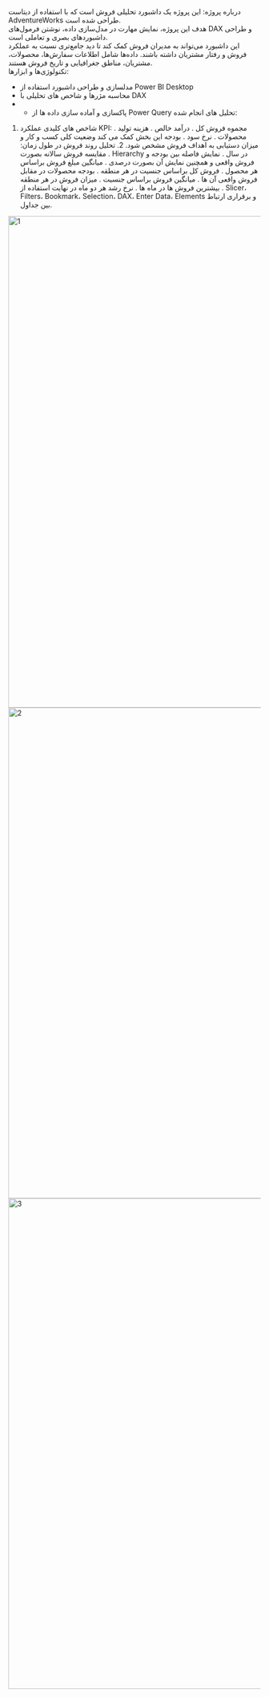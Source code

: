درباره پروژه:
این پروژه یک داشبورد تحلیلی فروش است که با استفاده از دیتاست AdventureWorks طراحی شده است.  
هدف این پروژه، نمایش مهارت در مدل‌سازی داده، نوشتن فرمول‌های DAX و طراحی داشبوردهای بصری و تعاملی است.  
این داشبورد می‌تواند به مدیران فروش کمک کند تا دید جامع‌تری نسبت به عملکرد فروش و رفتار مشتریان داشته باشند.
داده‌ها شامل اطلاعات سفارش‌ها، محصولات، مشتریان، مناطق جغرافیایی و تاریخ فروش هستند.  
تکنولوژی‌ها و ابزارها:
- مدلسازی و طراحی داشبورد استفاده از Power BI Desktop
- محاسبه مژرها و شاخص های تحلیلی با DAX
- - پاکسازی و آماده سازی داده ها از Power Query
تحلیل های انجام شده:
1. شاخص های کلیدی عملکرد KPI:
   . مجموه فروش کل
   . درآمد خالص
   . هزینه تولید محصولات
   . نرخ سود
   . بودجه
   این بخش کمک می کند وضعیت کلی کسب و کار و میزان دستیابی به اهداف فروش مشخص شود.
   2. تحلیل روند فروش در طول زمان:
   . مقایسه فروش سالانه بصورت Hierarchy در سال
   . نمایش فاصله بین بودجه و فروش واقعی و همچنین نمایش آن بصورت درصدی
. میانگین مبلغ فروش براساس هر محصول
. فروش کل براساس جنسیت در هر منطقه
. بودجه محصولات در مقابل فروش واقعی آن ها
. میانگین فروش براساس جنسیت
. میزان فروش در هر منطقه
. بیشترین فروش ها در ماه ها
. نرخ رشد هر دو ماه
در نهایت استفاده از Slicer، Filters، Bookmark، Selection، DAX، Enter Data، Elements و برقراری ارتباط بین جداول.
<img width="1920" height="980" alt="1" src="https://github.com/user-attachments/assets/107227b6-a71a-4d03-980d-b5017b87276f" />
<img width="1920" height="978" alt="2" src="https://github.com/user-attachments/assets/17d5baab-b6a7-4523-9e69-4cf967c8d57a" />
<img width="1920" height="978" alt="3" src="https://github.com/user-attachments/assets/b6c24805-be67-4093-bf91-0571425157a1" />
